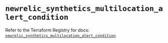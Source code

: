 # `newrelic_synthetics_multilocation_alert_condition`

Refer to the Terraform Registry for docs: [`newrelic_synthetics_multilocation_alert_condition`](https://registry.terraform.io/providers/newrelic/newrelic/3.45.2/docs/resources/synthetics_multilocation_alert_condition).
